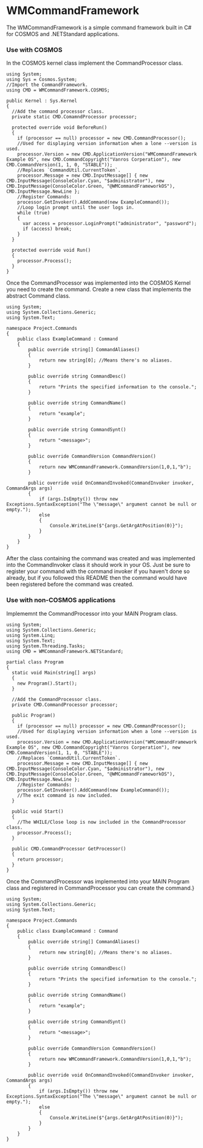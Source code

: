 # WMCommandFramework
The WMCommandFramework is a simple command framework built in C# for COSMOS and .NETStandard applications.

### Use with COSMOS
In the COSMOS kernel class implement the CommandProcessor class.
```CSharp
using System;
using Sys = Cosmos.System;
//Import the CommandFramework.
using CMD = WMCommandFramework.COSMOS;

public Kernel : Sys.Kernel
{
  //Add the command processor class.
  private static CMD.ComamndProcessor processor;
  
  protected override void BeforeRun()
  {
    if (processor == null) processor = new CMD.CommandProcessor();
    //Used for displaying version information when a lone --version is used.
    processor.Version = new CMD.ApplicationVersion("WMCommandFramework Example OS", new CMD.CommandCopyright("Vanros Corperation"), new CMD.CommandVersion(1, 1, 0, "STABLE"));
    //Replaces `CommandUtil.CurrentToken`.
    processor.Message = new CMD.InputMessage[] { new CMD.InputMessage(ConsoleColor.Cyan, "$administrator"), new CMD.InputMessage(ConsoleColor.Green, "@WMCommandFrameworkOS"), CMD.InputMessage.NewLine };
    //Register Commands:
    processor.GetInvoker().AddCommand(new ExampleCommand());
    //Loop login prompt until the user logs in.
    while (true)
    {
      var access = processor.LoginPrompt("administrator", "password");
      if (access) break;
    }
  }
  
  protected override void Run()
  {
    processor.Process();
  }
}
```
Once the CommandProcessor was implemented into the COSMOS Kernel you need to create the command.
Create a new class that implements the abstract Command class.
```CSharp
using System;
using System.Collections.Generic;
using System.Text;

namespace Project.Commands
{
    public class ExampleCommand : Command
    {
        public override string[] CommandAliases()
        {
            return new string[0]; //Means there's no aliases.
        }

        public override string CommandDesc()
        {
            return "Prints the specified information to the console.";
        }

        public override string CommandName()
        {
            return "example";
        }

        public override string CommandSynt()
        {
            return "<message>";
        }

        public override CommandVersion CommandVersion()
        {
            return new WMCommandFramework.CommandVersion(1,0,1,"b");
        }

        public override void OnCommandInvoked(CommandInvoker invoker, CommandArgs args)
        {
            if (args.IsEmpty()) throw new Exceptions.SyntaxException("The \"message\" argument cannot be null or empty.");
            else
            {
                Console.WriteLine($"{args.GetArgAtPosition(0)}");
            }
        }
    }
}
```
After the class containing the command was created and was implemented into the CommandInvoker class it should work in your OS. Just be sure to register your command with the command invoker if you haven't done so already, but if you followed this README then the command would have been registered before the command was created.

### Use with non-COSMOS applications

Implememnt the CommandProcessor into your MAIN Program class.
```CSharp
using System;
using System.Collections.Generic;
using System.Linq;
using System.Text;
using System.Threading.Tasks;
using CMD = WMCommandFramework.NETStandard;

partial class Program
{
  static void Main(string[] args)
  {
    new Program().Start();
  }
  
  //Add the CommandProcessor class.
  private CMD.CommandProcessor processor;
  
  public Program()
  {
    if (processor == null) processor = new CMD.CommandProcessor();
    //Used for displaying version information when a lone --version is used.
    processor.Version = new CMD.ApplicationVersion("WMCommandFramework Example OS", new CMD.CommandCopyright("Vanros Corperation"), new CMD.CommandVersion(1, 1, 0, "STABLE"));
    //Replaces `CommandUtil.CurrentToken`.
    processor.Message = new CMD.InputMessage[] { new CMD.InputMessage(ConsoleColor.Cyan, "$administrator"), new CMD.InputMessage(ConsoleColor.Green, "@WMCommandFrameworkOS"), CMD.InputMessage.NewLine };
    //Register Commands:
    processor.GetInvoker().AddCommand(new ExampleCommand());
    //The exit command is now included.
  }
  
  public void Start()
  {
    //The WHILE/Close loop is now included in the CommandProcessor class.
    processor.Process();
  }
  
  public CMD.CommandProcessor GetProcessor()
  {
    return processor;
  }
}
```
Once the CommandProcessor was implemented into your MAIN Program class and registered in CommandProcessor you can create the command.}
```CSharp
using System;
using System.Collections.Generic;
using System.Text;

namespace Project.Commands
{
    public class ExampleCommand : Command
    {
        public override string[] CommandAliases()
        {
            return new string[0]; //Means there's no aliases.
        }

        public override string CommandDesc()
        {
            return "Prints the specified information to the console.";
        }

        public override string CommandName()
        {
            return "example";
        }

        public override string CommandSynt()
        {
            return "<message>";
        }

        public override CommandVersion CommandVersion()
        {
            return new WMCommandFramework.CommandVersion(1,0,1,"b");
        }

        public override void OnCommandInvoked(CommandInvoker invoker, CommandArgs args)
        {
            if (args.IsEmpty()) throw new Exceptions.SyntaxException("The \"message\" argument cannot be null or empty.");
            else
            {
                Console.WriteLine($"{args.GetArgAtPosition(0)}");
            }
        }
    }
}
```
